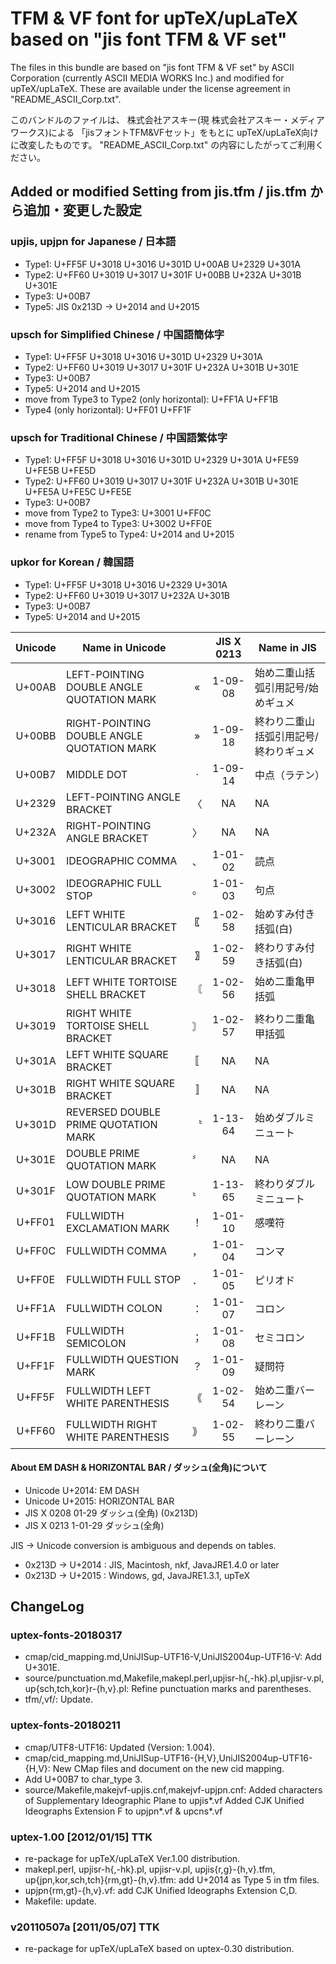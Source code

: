 TFM & VF font for upTeX/upLaTeX based on "jis font TFM & VF set"
================================================================


The files in this bundle are
based on "jis font TFM & VF set"
by ASCII Corporation (currently ASCII MEDIA WORKS Inc.)
and modified for upTeX/upLaTeX.
These are available under the license agreement in "README_ASCII_Corp.txt".

このバンドルのファイルは、
株式会社アスキー(現 株式会社アスキー・メディアワークス)による
「jisフォントTFM&VFセット」をもとに
upTeX/upLaTeX向けに改変したものです。
"README_ASCII_Corp.txt" の内容にしたがってご利用ください。


Added or modified Setting from jis.tfm / jis.tfm から追加・変更した設定
----------------------------------------------------------------------

### upjis, upjpn for Japanese / 日本語

* Type1: U+FF5F U+3018 U+3016 U+301D U+00AB U+2329 U+301A
* Type2: U+FF60 U+3019 U+3017 U+301F U+00BB U+232A U+301B U+301E
* Type3: U+00B7
* Type5: JIS 0x213D -> U+2014 and U+2015

### upsch for Simplified Chinese / 中国語簡体字

* Type1: U+FF5F U+3018 U+3016 U+301D U+2329 U+301A
* Type2: U+FF60 U+3019 U+3017 U+301F U+232A U+301B U+301E
* Type3: U+00B7
* Type5: U+2014 and U+2015
* move from Type3 to Type2 (only horizontal): U+FF1A U+FF1B
* Type4 (only horizontal): U+FF01 U+FF1F

### upsch for Traditional Chinese / 中国語繁体字

* Type1: U+FF5F U+3018 U+3016 U+301D U+2329 U+301A U+FE59 U+FE5B U+FE5D
* Type2: U+FF60 U+3019 U+3017 U+301F U+232A U+301B U+301E U+FE5A U+FE5C U+FE5E
* Type3: U+00B7
* move from Type2 to Type3: U+3001 U+FF0C
* move from Type4 to Type3: U+3002 U+FF0E
* rename from Type5 to Type4: U+2014 and U+2015

### upkor for Korean / 韓国語

* Type1: U+FF5F U+3018 U+3016 U+2329 U+301A
* Type2: U+FF60 U+3019 U+3017 U+232A U+301B
* Type3: U+00B7
* Type5: U+2014 and U+2015

| Unicode | Name in Unicode                           |   | JIS X 0213 | Name in JIS
|:------:|--------------------------------------------|:--:|:-------:|--------------------
| U+00AB | LEFT-POINTING DOUBLE ANGLE QUOTATION MARK  | « | 1-09-08 | 始め二重山括弧引用記号/始めギュメ
| U+00BB | RIGHT-POINTING DOUBLE ANGLE QUOTATION MARK | » | 1-09-18 | 終わり二重山括弧引用記号/終わりギュメ
| U+00B7 | MIDDLE DOT                                 | · | 1-09-14 | 中点（ラテン）
| U+2329 | LEFT-POINTING ANGLE BRACKET                | 〈  | NA      | NA
| U+232A | RIGHT-POINTING ANGLE BRACKET               | 〉  | NA      | NA
| U+3001 | IDEOGRAPHIC COMMA                          | 、 | 1-01-02 | 読点
| U+3002 | IDEOGRAPHIC FULL STOP                      | 。 | 1-01-03 | 句点
| U+3016 | LEFT WHITE LENTICULAR BRACKET              | 〖 | 1-02-58 | 始めすみ付き括弧(白)
| U+3017 | RIGHT WHITE LENTICULAR BRACKET             | 〗 | 1-02-59 | 終わりすみ付き括弧(白)
| U+3018 | LEFT WHITE TORTOISE SHELL BRACKET          | 〘 | 1-02-56 | 始め二重亀甲括弧
| U+3019 | RIGHT WHITE TORTOISE SHELL BRACKET         | 〙 | 1-02-57 | 終わり二重亀甲括弧
| U+301A | LEFT WHITE SQUARE BRACKET                  | 〚 | NA      | NA
| U+301B | RIGHT WHITE SQUARE BRACKET                 | 〛 | NA      | NA
| U+301D | REVERSED DOUBLE PRIME QUOTATION MARK       | 〝 | 1-13-64 | 始めダブルミニュート
| U+301E | DOUBLE PRIME QUOTATION MARK                | 〞 | NA      | NA
| U+301F | LOW DOUBLE PRIME QUOTATION MARK            | 〟 | 1-13-65 | 終わりダブルミニュート
| U+FF01 | FULLWIDTH EXCLAMATION MARK                 | ！ | 1-01-10 | 感嘆符
| U+FF0C | FULLWIDTH COMMA                            | ， | 1-01-04 | コンマ
| U+FF0E | FULLWIDTH FULL STOP                        | ． | 1-01-05 | ピリオド
| U+FF1A | FULLWIDTH COLON                            | ： | 1-01-07 | コロン
| U+FF1B | FULLWIDTH SEMICOLON                        | ； | 1-01-08 | セミコロン
| U+FF1F | FULLWIDTH QUESTION MARK                    | ？ | 1-01-09 | 疑問符
| U+FF5F | FULLWIDTH LEFT WHITE PARENTHESIS           | ｟ | 1-02-54 | 始め二重バーレーン
| U+FF60 | FULLWIDTH RIGHT WHITE PARENTHESIS          | ｠ | 1-02-55 | 終わり二重バーレーン


#### About EM DASH & HORIZONTAL BAR / ダッシュ(全角)について

* Unicode U+2014: EM DASH
* Unicode U+2015: HORIZONTAL BAR
* JIS X 0208    01-29 ダッシュ(全角) (0x213D)
* JIS X 0213  1-01-29 ダッシュ(全角)

JIS -> Unicode conversion is ambiguous and depends on tables.

* 0x213D -> U+2014 : JIS, Macintosh, nkf, JavaJRE1.4.0 or later
* 0x213D -> U+2015 : Windows, gd, JavaJRE1.3.1, upTeX


ChangeLog
---------

### uptex-fonts-20180317
* cmap/cid_mapping.md,UniJISup-UTF16-V,UniJIS2004up-UTF16-V:
  Add U+301E.
* source/punctuation.md,Makefile,makepl.perl,upjisr-h{,-hk}.pl,upjisr-v.pl,
  up{sch,tch,kor}r-{h,v}.pl:
  Refine punctuation marks and parentheses.
* tfm/,vf/: Update.

### uptex-fonts-20180211
* cmap/UTF8-UTF16:
  Updated (Version: 1.004).
* cmap/cid_mapping.md,UniJISup-UTF16-{H,V},UniJIS2004up-UTF16-{H,V}:
  New CMap files and document on the new cid mapping.
* Add U+00B7 to char_type 3.
* source/Makefile,makejvf-upjis.cnf,makejvf-upjpn.cnf:
  Added characters of Supplementary Ideographic Plane to upjis\*.vf
  Added CJK Unified Ideographs Extension F to upjpn\*.vf & upcns\*.vf

### uptex-1.00 [2012/01/15] TTK
* re-package for upTeX/upLaTeX Ver.1.00 distribution.
* makepl.perl, upjisr-h{,-hk}.pl, upjisr-v.pl,
  upjis{r,g}-{h,v}.tfm, up{jpn,kor,sch,tch}{rm,gt}-{h,v}.tfm:
  add U+2014 as Type 5 in tfm files.
* upjpn{rm,gt}-{h,v}.vf:
  add CJK Unified Ideographs Extension C,D.
* Makefile:
  update.

### v20110507a [2011/05/07] TTK
* re-package for upTeX/upLaTeX based on uptex-0.30 distribution.
